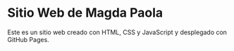 # Sitio Web de Magda Paola
Este es un sitio web creado con HTML, CSS y JavaScript y desplegado con GitHub Pages.
